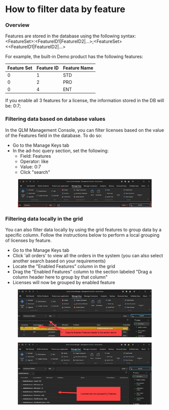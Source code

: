 # How to filter data by feature

### Overview

Features are stored in the database using the following syntax: \<FeatureSet>:\<FeatureID1|FeatureID2|...>;\<FeatureSet><\<FeatureID1|FeatureID2|...>

For example, the built-in Demo product has the following features:

| Feature Set | Feature ID | Feature Name |
| ----------- | ---------- | ------------ |
| 0           | 1          | STD          |
| 0           | 2          | PRO          |
| 0           | 4          | ENT          |

If you enable all 3 features for a license, the information stored in the DB will be: 0:7;

### Filtering data based on database values

In the QLM Management Console, you can filter licenses based on the value of the Features field in the database. To do so:

* Go to the Manage Keys tab
* In the ad-hoc query section, set the following:
  * Field: Features
  * Operator: like
  * Value: 0:7
  * Click "search"

<figure><img src="../.gitbook/assets/image (1) (1) (1).png" alt=""><figcaption></figcaption></figure>

### Filtering data locally in the grid

You can also filter data locally by using the grid features to group data by a specific column. Follow the instructions below to perform a local grouping of licenses by feature.

* Go to the Manage Keys tab
* Click 'all orders' to view all the orders in the system (you can also select another search based on your requirements)
* Locate the "Enabled Features" column in the grid
* Drag the "Enabled Features" column to the section labeled "Drag a column header here to group by that column"
* Licenses will now be grouped by enabled feature



<figure><img src="../.gitbook/assets/image (2).png" alt=""><figcaption></figcaption></figure>

<figure><img src="../.gitbook/assets/image (3).png" alt=""><figcaption></figcaption></figure>

